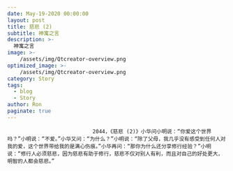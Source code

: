 ```yaml
---
date: May-19-2020 00:00:00
layout: post
title: 慈悲 (2)
subtitle: 神寓之言
description: >-
  神寓之言
image: >-
    /assets/img/Qtcreator-overview.png
optimized_image: >-
    /assets/img/Qtcreator-overview.png
category: Story
tags:
  - blog
  - Story
author: Ron
paginate: true
---
```


							　　2044，《慈悲 (2)》小华问小明说：“你爱这个世界吗？”小明说：“不爱。”小华又问：“为什么？”小明说：“除了父母，我几乎没有感受到任何人对我的爱，这个世界带给我的是满心伤痕。”小华再问：“那你为什么还分享修行经验？”小明说：“修行人必须慈悲，因为慈悲有助于修行，慈悲不仅对别人有利，而且对自己的好处更大，明智的人都会慈悲。”
							
							
						